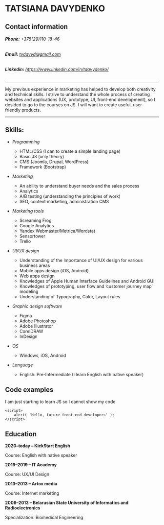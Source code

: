 # TATSIANA DAVYDENKO

## Contact information
###### **Phone:** +375(29)110-18-46

###### **Email:** <tvdavyd@gmail.com>   

###### **Linkedin:** <https://www.linkedin.com/in/tdavydenko/>
***
My previous experience in marketing has helped to develop both creativity and technical skills. I strive to understand the whole process of creating websites and applications (UX, prototype, UI, front-end development), so I desided to go to the courses on JS. I will want to create useful, user-friendly products.
***

## Skills:
* _Programming_
  * HTML/CSS (I can to create a simple landing page)
  * Basic JS (only theory)
  * CMS (Joomla, Drupal, WordPress)
  * Framework (Bootstrap)

* _Marketing_
  * An ability to understand buyer needs and the sales process
  * Analytics
  * A/B testing (understanding the principles of work) 
  * SEO, content marketing, administration CMS

* _Marketing tools_
  * Screaming Frog
  * Google Analytics
  * Yandex Webmaster/Metrica/Wordstat
  * Sensortower
  * Trello

* _UI/UX design_
  * Understanding of the Importance of UI/UX design for various business areas 
  * Mobile apps design (iOS, Android)
  * Web apps design
  * Knowledges of Apple Human Interface Guidelines and Android GUI
  * Knowledges of prototyping, user flow and ‘customer journey map’ modeling 
  * Understanding of Typography, Color, Layout rules

* _Graphic design software_
  * Figma
  * Adobe Photoshop
  * Adobe Illustrator
  * CorelDRAW
  * InDesign 

* _OS_
  * Windows, iOS, Android

* _Language_
  * English: Pre-Intermediate (I learn English with native speaker)

## Сode examples
I am just starting to learn JS so I cannot show my code

```
<script>
    alert( 'Hello, future front-end developers' );
</script>
```

## Education 
**2020–today – KickStart English**

Course: English with native speaker

**2019–2019 – IT Academy**

Course: UX/UI Design

**2013–2013 – Artox media**

Course: Internet marketing

**2008–2013 – Belarusian State University of Informatics and Radioelectronics**

Specialization: Biomedical Engineering